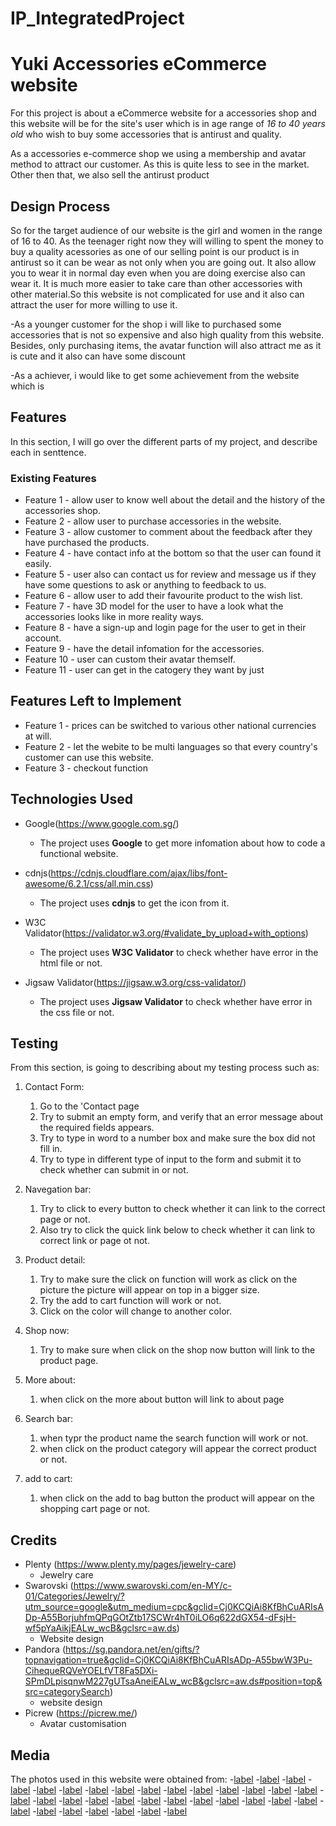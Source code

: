 # IP_IntegratedProject

# **Yuki Accessories eCommerce website**
For this project is about a eCommerce website for a accessories shop and this website will be for the site's user which is in age range of *16 to 40 years old* who wish to buy some accessories that is antirust and quality.

As a accessories e-commerce shop we using a membership and avatar method to  attract our customer. As this is quite less to see in the market. Other then that, we also sell the antirust product

## Design Process
So for the target audience of our website is the girl and women in the range of 16 to 40. As the teenager right now they will willing to spent the money to buy a quality acessories as one of our selling point is our product is in antirust so it can be wear as not only when you are going out. It also allow you to wear it in normal day even when you are doing exercise also can wear it. It is much more easier to take care than other accessories with other material.So this website is not complicated for use and it also can attract the user for more willing to use it. 

-As a younger customer for the shop i will like to purchased some accessories that is not so expensive and also high quality from this website. Besides, only purchasing items, the avatar function will also attract me as it is cute and it also can have some discount 

-As a achiever, i would like to get some achievement from the website which is 

## Features
In this section, I will go over the different parts of my project, and describe each in senttence.

### Existing Features
- Feature 1 - allow user to know well about the detail and the history of the accessories shop.
- Feature 2 - allow user to purchase accessories in the website.
- Feature 3 - allow customer to comment about the feedback after they have purchased the products.
- Feature 4 - have contact info at the bottom so that the user can found it easily.
- Feature 5 - user also can contact us for review and message us if they have some questions to ask or anything to feedback to us.
- Feature 6 - allow user to add their favourite product to the wish list.
- Feature 7 - have 3D model for the user to have a look what the accessories looks like in more reality ways.
- Feature 8 - have a sign-up and login page for the user to get in their account.
- Feature 9 - have the detail infomation for the accessories.
- Feature 10 - user can custom their avatar themself.
- Feature 11 - user can get in the catogery they want by just 

## Features Left to Implement
- Feature 1 - prices can be switched to various other national currencies at will.
- Feature 2 - let the webite to be multi languages so that every country's customer can use this website.
- Feature 3 - checkout function

## Technologies Used
- Google(https://www.google.com.sg/)
   + The project uses **Google** to get more infomation about how to code a functional website.

- cdnjs(https://cdnjs.cloudflare.com/ajax/libs/font-awesome/6.2.1/css/all.min.css)
   + The project uses **cdnjs** to get the icon from it.

  
- W3C Validator(https://validator.w3.org/#validate_by_upload+with_options)
   + The project uses **W3C Validator** to check whether have error in the html file or not.

- Jigsaw Validator(https://jigsaw.w3.org/css-validator/)
   + The project uses **Jigsaw Validator** to check whether have error in the css file or not.


## Testing
From this section, is going to describing about my testing process such as:

1. Contact Form:
   1. Go to the 'Contact page
   2. Try to submit an empty form, and verify that an error message about the required fields appears.
   3. Try to type in word to a number box and make sure the box did not fill in.
   4. Try to type in different type of input to the form and submit it to check whether can submit in or not.

2. Navegation bar:
   1. Try to click to every button to check whether it can link to the correct page or not.
   2. Also try to click the quick link below to check whether it can link to correct link or page ot not.

3. Product detail:
   1. Try to make sure the click on function will work as click on the picture the picture will appear on top in a bigger size.
   2. Try the add to cart function will work or not.
   3. Click on the color will change to another color.

4. Shop now:
    1. Try to make sure when click on the shop now button will link to the product page.

5. More about: 
   1. when click on the more about button will link to about page

6. Search bar:
   1. when typr the product name the search function will work or not.
   2. when click on the product category will appear the correct product or not.

7. add  to cart:
   1. when click on the add to bag button the product will appear on the shopping cart page or not.

## Credits
- Plenty (https://www.plenty.my/pages/jewelry-care)
  + Jewelry care
- Swarovski (https://www.swarovski.com/en-MY/c-01/Categories/Jewelry/?utm_source=google&utm_medium=cpc&gclid=Cj0KCQiAi8KfBhCuARIsADp-A55BorjuhfmQPqGOtZtb17SCWr4hT0iLO6q622dGX54-dFsjH-wf5pYaAikjEALw_wcB&gclsrc=aw.ds)
  + Website design
- Pandora (https://sg.pandora.net/en/gifts/?topnavigation=true&gclid=Cj0KCQiAi8KfBhCuARIsADp-A55bwW3Pu-CihequeRQVeYOELfVT8Fa5DXi-SPmDLpisqnwM227gUTsaAneiEALw_wcB&gclsrc=aw.ds#position=top&src=categorySearch)
  + website design
- Picrew (https://picrew.me/)
  + Avatar customisation

## Media
The photos used in this website were obtained from:
-[label](images/abtbg2.jpg)
-[label](images/snowman.jpeg)
-[label](images/Screenshot_20230218_120038.png)
-[label](images/ring_d_sil.png)
-[label](images/ring_d_rose.png)
-[label](images/ring_d_gold.png)
-[label](images/nut_sil.png)
-[label](images/nut_rose.png)
-[label](images/nut_gold.png)
-[label](images/love_sil.png)
-[label](images/love_rose.png)
-[label](images/love_gld.png)
-[label](images/nor_gold.png)
-[label](images/nor_rose.png)
-[label](images/nor_sil.png)
-[label](images/logo_trans1.png)
-[label](images/homebg.jpg)
-[label](images/daisy_pendant.png)
-[label](images/daisy_ear.png)
-[label](images/ca_ring_ssil.png)
-[label](images/ca_ring_rose.png)
-[label](images/ca_ring_gold.png)
-[label](images/ca_pen_rose.png)
-[label](images/ca_pen_gold.png)
-[label](images/ca_pen_sil.png)
-[label](images/ca_ear_silver_side.png)
-[label](images/ca_ear_silver_front.png)
-[label](images/ca_ear_silver_back.png)
-[label](images/ca_ear_rose_front.png)
-[label](images/ca_ear_rose_back.png)
-[label](images/ca_ear_rose_side.png)
-[label](images/ca_ear_gold_back.png)
-[label](images/ca_ear_gold_frond.png)
-[label](images/ca_ear_gold_side.png)














